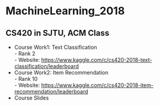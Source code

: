 # MachineLearning_2018
## CS420 in SJTU, ACM Class
- Course Work1: Text Classification  
      - Rank 2  
      - Website:  https://www.kaggle.com/c/cs420-2018-text-classification/leaderboard  
- Course Work2: Item Recommendation   
      - Rank 10  
      - Website:  https://www.kaggle.com/c/cs420-2018-item-recommendation/leaderboard  
- Course Slides
